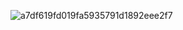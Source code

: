 ![a7df619fd019fa5935791d1892eee2f7](https://github.com/user-attachments/assets/c5a63e67-8560-44b3-8cab-3a5fe6bf9eb3)
